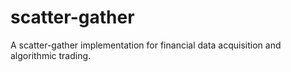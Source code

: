 # scatter-gather
A scatter-gather implementation for financial data acquisition and algorithmic trading.
